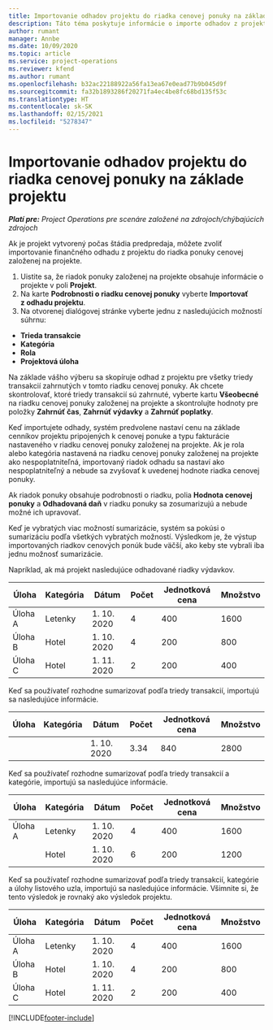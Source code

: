 ```yaml
---
title: Importovanie odhadov projektu do riadka cenovej ponuky na základe projektu
description: Táto téma poskytuje informácie o importe odhadov z projektu do riadka cenovej ponuky.
author: rumant
manager: Annbe
ms.date: 10/09/2020
ms.topic: article
ms.service: project-operations
ms.reviewer: kfend
ms.author: rumant
ms.openlocfilehash: b32ac22188922a56fa13ea67e0ead77b9b045d9f
ms.sourcegitcommit: fa32b1893286f20271fa4ec4be8fc68bd135f53c
ms.translationtype: HT
ms.contentlocale: sk-SK
ms.lasthandoff: 02/15/2021
ms.locfileid: "5278347"
---
```

# <a name="import-estimates-for-a-project-to-a-project-based-quote-line"></a>Importovanie odhadov projektu do riadka cenovej ponuky na základe projektu

_**Platí pre:** Project Operations pre scenáre založené na zdrojoch/chýbajúcich zdrojoch_


Ak je projekt vytvorený počas štádia predpredaja, môžete zvoliť importovanie finančného odhadu z projektu do riadka ponuky cenovej založenej na projekte.

1. Uistite sa, že riadok ponuky založenej na projekte obsahuje informácie o projekte v poli **Projekt**.
2. Na karte **Podrobnosti o riadku cenovej ponuky** vyberte **Importovať z odhadu projektu**.
3. Na otvorenej dialógovej stránke vyberte jednu z nasledujúcich možností súhrnu:

  - **Trieda transakcie**
  - **Kategória**
  - **Rola** 
  - **Projektová úloha**

Na základe vášho výberu sa skopíruje odhad z projektu pre všetky triedy transakcií zahrnutých v tomto riadku cenovej ponuky. Ak chcete skontrolovať, ktoré triedy transakcií sú zahrnuté, vyberte kartu **Všeobecné** na riadku cenovej ponuky založenej na projekte a skontrolujte hodnoty pre položky **Zahrnúť čas**, **Zahrnúť výdavky** a **Zahrnúť poplatky**.

Keď importujete odhady, systém predvolene nastaví cenu na základe cenníkov projektu pripojených k cenovej ponuke a typu fakturácie nastaveného v riadku cenovej ponuky založenej na projekte. Ak je rola alebo kategória nastavená na riadku cenovej ponuky založenej na projekte ako nespoplatniteľná, importovaný riadok odhadu sa nastaví ako nespoplatniteľný a nebude sa zvyšovať k uvedenej hodnote riadka cenovej ponuky.

Ak riadok ponuky obsahuje podrobnosti o riadku, polia **Hodnota cenovej ponuky** a **Odhadovaná daň** v riadku ponuky sa zosumarizujú a nebude možné ich upravovať.

Keď je vybratých viac možností sumarizácie, systém sa pokúsi o sumarizáciu podľa všetkých vybratých možností. Výsledkom je, že výstup importovaných riadkov cenových ponúk bude väčší, ako keby ste vybrali iba jednu možnosť sumarizácie.

Napríklad, ak má projekt nasledujúce odhadované riadky výdavkov.

| Úloha | Kategória | Dátum | Počet | Jednotková cena | Množstvo |
| --- | --- | --- | --- | --- | --- |
| Úloha A | Letenky | 1. 10. 2020 | 4 | 400 | 1600 |
| Úloha B | Hotel | 1. 10. 2020 | 4 | 200 | 800 |
| Úloha C | Hotel | 1. 11. 2020 | 2 | 200 | 400 |

Keď sa používateľ rozhodne sumarizovať podľa triedy transakcií, importujú sa nasledujúce informácie.

| Úloha | Kategória | Dátum | Počet | Jednotková cena | Množstvo |
| --- | --- | --- | --- | --- | --- |
| | | 1. 10. 2020 | 3.34 | 840 | 2800 |

Keď sa používateľ rozhodne sumarizovať podľa triedy transakcií a kategórie, importujú sa nasledujúce informácie.

| Úloha | Kategória | Dátum | Počet | Jednotková cena | Množstvo |
| --- | --- | --- | --- | --- | --- |
| Úloha A | Letenky | 1. 10. 2020 | 4 | 400 | 1600 |
| | Hotel | 1. 10. 2020 | 6 | 200 | 1200 |

Keď sa používateľ rozhodne sumarizovať podľa triedy transakcií, kategórie a úlohy listového uzla, importujú sa nasledujúce informácie. Všimnite si, že tento výsledok je rovnaký ako výsledok projektu.

| Úloha | Kategória | Dátum | Počet | Jednotková cena | Množstvo |
| --- | --- | --- | --- | --- | --- |
| Úloha A | Letenky | 1. 10. 2020 | 4 | 400 | 1600 |
| Úloha B | Hotel | 1. 10. 2020 | 4 | 200 | 800 |
| Úloha C | Hotel | 1. 11. 2020 | 2 | 200 | 400 |


[!INCLUDE[footer-include](../includes/footer-banner.md)]